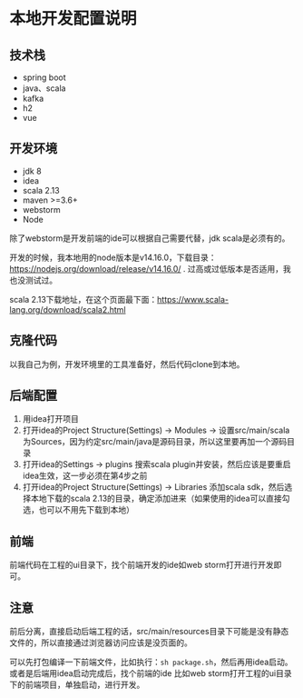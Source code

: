 # 本地开发配置说明
## 技术栈
* spring boot
* java、scala
* kafka
* h2
* vue 

## 开发环境
* jdk 8
* idea
* scala 2.13
* maven >=3.6+
* webstorm
* Node
  
除了webstorm是开发前端的ide可以根据自己需要代替，jdk scala是必须有的。

开发的时候，我本地用的node版本是v14.16.0，下载目录：https://nodejs.org/download/release/v14.16.0/ . 过高或过低版本是否适用，我也没测试过。
  
scala 2.13下载地址，在这个页面最下面：https://www.scala-lang.org/download/scala2.html
## 克隆代码
以我自己为例，开发环境里的工具准备好，然后代码clone到本地。
## 后端配置
1. 用idea打开项目
2. 打开idea的Project Structure(Settings) ->  Modules -> 设置src/main/scala为Sources，因为约定src/main/java是源码目录，所以这里要再加一个源码目录
3. 打开idea的Settings -> plugins 搜索scala plugin并安装，然后应该是要重启idea生效，这一步必须在第4步之前
4. 打开idea的Project Structure(Settings) -> Libraries 添加scala sdk，然后选择本地下载的scala 2.13的目录，确定添加进来（如果使用的idea可以直接勾选，也可以不用先下载到本地）
## 前端
前端代码在工程的ui目录下，找个前端开发的ide如web storm打开进行开发即可。

## 注意
前后分离，直接启动后端工程的话，src/main/resources目录下可能是没有静态文件的，所以直接通过浏览器访问应该是没页面的。

可以先打包编译一下前端文件，比如执行：`sh package.sh`，然后再用idea启动。或者是后端用idea启动完成后，找个前端的ide 比如web storm打开工程的ui目录下的前端项目，单独启动，进行开发。  